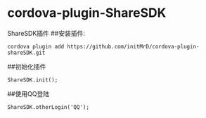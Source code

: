 # cordova-plugin-ShareSDK
ShareSDK插件
##安装插件:
```
cordova plugin add https://github.com/initMrD/cordova-plugin-shareSDK.git
```

##初始化插件
```
ShareSDK.init();
```

##使用QQ登陆
```
ShareSDK.otherLogin('QQ');
```